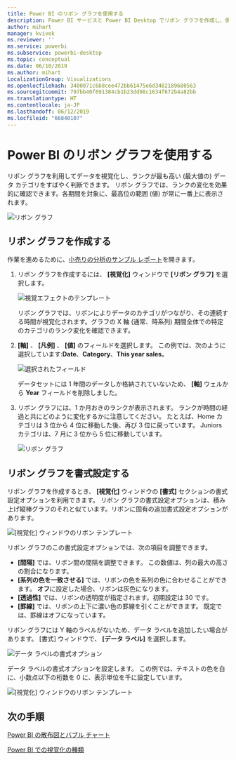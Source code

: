 ```yaml
---
title: Power BI のリボン グラフを使用する
description: Power BI サービスと Power BI Desktop でリボン グラフを作成し、使用する
author: mihart
manager: kvivek
ms.reviewer: ''
ms.service: powerbi
ms.subservice: powerbi-desktop
ms.topic: conceptual
ms.date: 06/10/2019
ms.author: mihart
LocalizationGroup: Visualizations
ms.openlocfilehash: 3400071c6b8cee472bb61475e6d3482189680563
ms.sourcegitcommit: 797bb40f691384cb1b23dd08c1634f672b4a82bb
ms.translationtype: HT
ms.contentlocale: ja-JP
ms.lasthandoff: 06/12/2019
ms.locfileid: "66840107"
---
```

# <a name="use-ribbon-charts-in-power-bi"></a>Power BI のリボン グラフを使用する
リボン グラフを利用してデータを視覚化し、ランクが最も高い (最大値の) データ カテゴリをすばやく判断できます。 リボン グラフでは、ランクの変化を効果的に確認できます。各期間を対象に、最高位の範囲 (値) が常に一番上に表示されます。 

![リボン グラフ](media/desktop-ribbon-charts/ribbon-charts_01.png)

## <a name="create-a-ribbon-chart"></a>リボン グラフを作成する
作業を進めるために、[小売りの分析のサンプル レポート](../sample-retail-analysis.md)を開きます。 

1. リボン グラフを作成するには、 **[視覚化]** ウィンドウで **[リボン グラフ]** を選択します。

    ![視覚エフェクトのテンプレート](media/desktop-ribbon-charts/power-bi-template.png)

    リボン グラフでは、リボンによりデータのカテゴリがつながり、その連続する時間が視覚化されます。グラフの X 軸 (通常、時系列) 期間全体での特定のカテゴリのランク変化を確認できます。

2. **[軸]** 、 **[凡例]** 、 **[値]** のフィールドを選択します。  この例では、次のように選択しています:**Date**、**Category**、**This year sales**。  

    ![選択されたフィールド](media/desktop-ribbon-charts/power-bi-ribbon-values.png)

    データセットには 1 年間のデータしか格納されていないため、 **[軸]** ウェルから **Year** フィールドを削除しました。 

3. リボン グラフには、1 か月おきのランクが表示されます。 ランクが時間の経過と共にどのように変化するかに注意してください。  たとえば、Home カテゴリは 3 位から 4 位に移動した後、再び 3 位に戻っています。 Juniors カテゴリは、7 月に 3 位から 5 位に移動しています。 

    ![リボン グラフ](media/desktop-ribbon-charts/power-bi-ribbon.png)

## <a name="format-a-ribbon-chart"></a>リボン グラフを書式設定する
リボン グラフを作成するとき、 **[視覚化]** ウィンドウの **[書式]** セクションの書式設定オプションを利用できます。 リボン グラフの書式設定オプションは、積み上げ縦棒グラフのそれと似ています。リボンに固有の追加書式設定オプションがあります。

![[視覚化] ウィンドウのリボン テンプレート](media/desktop-ribbon-charts/power-bi-format-ribbon.png)

リボン グラフのこの書式設定オプションでは、次の項目を調整できます。

* **[間隔]** では、リボン間の間隔を調整できます。 この数値は、列の最大の高さの割合になります。
* **[系列の色を一致させる]** では、リボンの色を系列の色に合わせることができます。 **オフ**に設定した場合、リボンは灰色になります。
* **[透過性]** では、リボンの透明度が指定されます。初期設定は 30 です。
* **[罫線]** では、リボンの上下に濃い色の罫線を引くことができます。 既定では、罫線はオフになっています。

リボン グラフには Y 軸のラベルがないため、データ ラベルを追加したい場合があります。 [書式] ウィンドウで、 **[データ ラベル]** を選択します。 

![データ ラベルの書式オプション](media/desktop-ribbon-charts/power-bi-labels.png)

データ ラベルの書式オプションを設定します。  この例では、テキストの色を白に、小数点以下の桁数を 0 に、表示単位を千に設定しています。 

![[視覚化] ウィンドウのリボン テンプレート](media/desktop-ribbon-charts/power-bi-data-labels.png)

## <a name="next-steps"></a>次の手順

[Power BI の散布図とバブル チャート](power-bi-visualization-scatter.md)

[Power BI での視覚化の種類](power-bi-visualization-types-for-reports-and-q-and-a.md)
